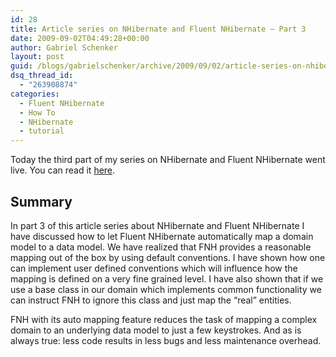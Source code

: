 ```yaml
---
id: 28
title: Article series on NHibernate and Fluent NHibernate – Part 3
date: 2009-09-02T04:49:28+00:00
author: Gabriel Schenker
layout: post
guid: /blogs/gabrielschenker/archive/2009/09/02/article-series-on-nhibernate-and-fluent-nhibernate-part-3.aspx
dsq_thread_id:
  - "263908874"
categories:
  - Fluent NHibernate
  - How To
  - NHibernate
  - tutorial
---
```

Today the third part of my series on NHibernate and Fluent NHibernate went live. You can read it [here](http://dotnetslackers.com/articles/ado_net/Your-very-first-NHibernate-application-Part-3.aspx).

## Summary

In part 3 of this article series about NHibernate and Fluent NHibernate I have discussed how to let Fluent NHibernate automatically map a domain model to a data model. We have realized that FNH provides a reasonable mapping out of the box by using default conventions. I have shown how one can implement user defined conventions which will influence how the mapping is defined on a very fine grained level. I have also shown that if we use a base class in our domain which implements common functionality we can instruct FNH to ignore this class and just map the “real” entities.

FNH with its auto mapping feature reduces the task of mapping a complex domain to an underlying data model to just a few keystrokes. And as is always true: less code results in less bugs and less maintenance overhead.